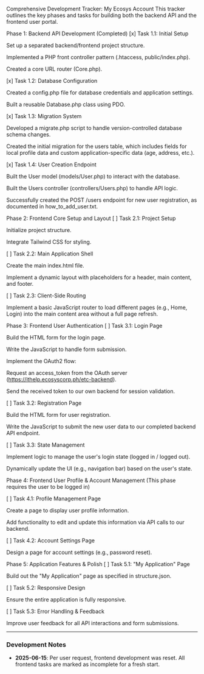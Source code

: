 Comprehensive Development Tracker: My Ecosys Account
This tracker outlines the key phases and tasks for building both the backend API and the frontend user portal.

Phase 1: Backend API Development (Completed)
[x] Task 1.1: Initial Setup

Set up a separated backend/frontend project structure.

Implemented a PHP front controller pattern (.htaccess, public/index.php).

Created a core URL router (Core.php).

[x] Task 1.2: Database Configuration

Created a config.php file for database credentials and application settings.

Built a reusable Database.php class using PDO.

[x] Task 1.3: Migration System

Developed a migrate.php script to handle version-controlled database schema changes.

Created the initial migration for the users table, which includes fields for local profile data and custom application-specific data (age, address, etc.).

[x] Task 1.4: User Creation Endpoint

Built the User model (models/User.php) to interact with the database.

Built the Users controller (controllers/Users.php) to handle API logic.

Successfully created the POST /users endpoint for new user registration, as documented in how_to_add_user.txt.

Phase 2: Frontend Core Setup and Layout
[ ] Task 2.1: Project Setup

Initialize project structure.

Integrate Tailwind CSS for styling.

[ ] Task 2.2: Main Application Shell

Create the main index.html file.

Implement a dynamic layout with placeholders for a header, main content, and footer.

[ ] Task 2.3: Client-Side Routing

Implement a basic JavaScript router to load different pages (e.g., Home, Login) into the main content area without a full page refresh.

Phase 3: Frontend User Authentication
[ ] Task 3.1: Login Page

Build the HTML form for the login page.

Write the JavaScript to handle form submission.

Implement the OAuth2 flow:

Request an access_token from the OAuth server (https://ithelp.ecosyscorp.ph/etc-backend).

Send the received token to our own backend for session validation.

[ ] Task 3.2: Registration Page

Build the HTML form for user registration.

Write the JavaScript to submit the new user data to our completed backend API endpoint.

[ ] Task 3.3: State Management

Implement logic to manage the user's login state (logged in / logged out).

Dynamically update the UI (e.g., navigation bar) based on the user's state.

Phase 4: Frontend User Profile & Account Management
(This phase requires the user to be logged in)

[ ] Task 4.1: Profile Management Page

Create a page to display user profile information.

Add functionality to edit and update this information via API calls to our backend.

[ ] Task 4.2: Account Settings Page

Design a page for account settings (e.g., password reset).

Phase 5: Application Features & Polish
[ ] Task 5.1: "My Application" Page

Build out the "My Application" page as specified in structure.json.

[ ] Task 5.2: Responsive Design

Ensure the entire application is fully responsive.

[ ] Task 5.3: Error Handling & Feedback

Improve user feedback for all API interactions and form submissions.

---
### Development Notes
*   **2025-06-15**: Per user request, frontend development was reset. All frontend tasks are marked as incomplete for a fresh start.